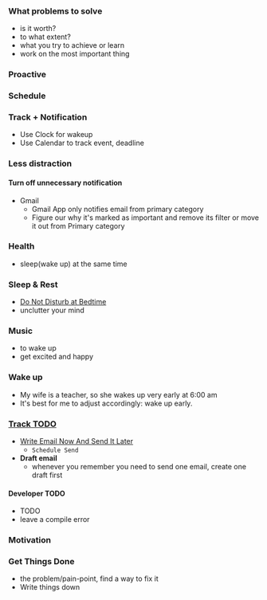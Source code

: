 <!-- TODOP -->
### What problems to solve
- is it worth?
- to what extent?
- what you try to achieve or learn
- work on the most important thing

### Proactive

### Schedule

### Track + Notification
- Use Clock for wakeup
- Use Calendar to track event, deadline

### Less distraction
#### Turn off unnecessary notification
- Gmail
  - Gmail App only notifies email from primary category
  - Figure our why it's marked as important and remove its filter or move it out from Primary category

### Health
- sleep(wake up) at the same time
### Sleep & Rest
<!-- - better sleep/rest, so we can wake up -->
- [Do Not Disturb at Bedtime](https://www.macrumors.com/how-to/enable-ios-12-bedtime-feature/)
- unclutter your mind

### Music
- to wake up
- get excited and happy

### Wake up
- My wife is a teacher, so she wakes up very early at 6:00 am
- It's best for me to adjust accordingly: wake up early.

### [Track TODO](https://blog.ninlabs.com/2013/01/programmer-interrupted/)
- [Write Email Now And Send It Later](https://www.cnet.com/how-to/gmails-scheduling-tool-to-send-emails-later-keeps-you-from-being-an-enormous-jackass/)
  - `Schedule Send`
- **Draft email**
  - whenever you remember you need to send one email, create one draft first
#### Developer TODO
- TODO
- leave a compile error

### Motivation
<!-- - Have a thing to do tomorrow -->

### Get Things Done
- the problem/pain-point, find a way to fix it
- Write things down


